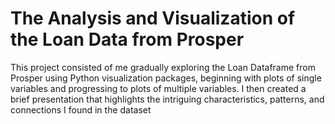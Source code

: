 # The Analysis and Visualization of the Loan Data from Prosper
This project consisted of me gradually exploring the Loan Dataframe from Prosper using Python visualization packages, 
beginning with plots of single variables and progressing to plots of multiple variables. 
I then created a brief presentation that highlights the intriguing characteristics, patterns, and connections I found in the dataset
